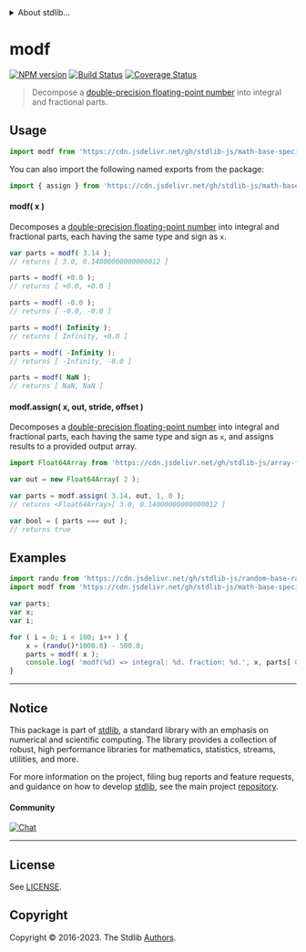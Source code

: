<!--

@license Apache-2.0

Copyright (c) 2018 The Stdlib Authors.

Licensed under the Apache License, Version 2.0 (the "License");
you may not use this file except in compliance with the License.
You may obtain a copy of the License at

   http://www.apache.org/licenses/LICENSE-2.0

Unless required by applicable law or agreed to in writing, software
distributed under the License is distributed on an "AS IS" BASIS,
WITHOUT WARRANTIES OR CONDITIONS OF ANY KIND, either express or implied.
See the License for the specific language governing permissions and
limitations under the License.

-->


<details>
  <summary>
    About stdlib...
  </summary>
  <p>We believe in a future in which the web is a preferred environment for numerical computation. To help realize this future, we've built stdlib. stdlib is a standard library, with an emphasis on numerical and scientific computation, written in JavaScript (and C) for execution in browsers and in Node.js.</p>
  <p>The library is fully decomposable, being architected in such a way that you can swap out and mix and match APIs and functionality to cater to your exact preferences and use cases.</p>
  <p>When you use stdlib, you can be absolutely certain that you are using the most thorough, rigorous, well-written, studied, documented, tested, measured, and high-quality code out there.</p>
  <p>To join us in bringing numerical computing to the web, get started by checking us out on <a href="https://github.com/stdlib-js/stdlib">GitHub</a>, and please consider <a href="https://opencollective.com/stdlib">financially supporting stdlib</a>. We greatly appreciate your continued support!</p>
</details>

# modf

[![NPM version][npm-image]][npm-url] [![Build Status][test-image]][test-url] [![Coverage Status][coverage-image]][coverage-url] <!-- [![dependencies][dependencies-image]][dependencies-url] -->

> Decompose a [double-precision floating-point number][ieee754] into integral and fractional parts.



<section class="usage">

## Usage

```javascript
import modf from 'https://cdn.jsdelivr.net/gh/stdlib-js/math-base-special-modf@deno/mod.js';
```

You can also import the following named exports from the package:

```javascript
import { assign } from 'https://cdn.jsdelivr.net/gh/stdlib-js/math-base-special-modf@deno/mod.js';
```

#### modf( x )

Decomposes a [double-precision floating-point number][ieee754] into integral and fractional parts, each having the same type and sign as `x`.

```javascript
var parts = modf( 3.14 );
// returns [ 3.0, 0.14000000000000012 ]

parts = modf( +0.0 );
// returns [ +0.0, +0.0 ]

parts = modf( -0.0 );
// returns [ -0.0, -0.0 ]

parts = modf( Infinity );
// returns [ Infinity, +0.0 ]

parts = modf( -Infinity );
// returns [ -Infinity, -0.0 ]

parts = modf( NaN );
// returns [ NaN, NaN ]
```

#### modf.assign( x, out, stride, offset )

Decomposes a [double-precision floating-point number][ieee754] into integral and fractional parts, each having the same type and sign as `x`, and assigns results to a provided output array.

```javascript
import Float64Array from 'https://cdn.jsdelivr.net/gh/stdlib-js/array-float64@deno/mod.js';

var out = new Float64Array( 2 );

var parts = modf.assign( 3.14, out, 1, 0 );
// returns <Float64Array>[ 3.0, 0.14000000000000012 ]

var bool = ( parts === out );
// returns true
```

</section>

<!-- /.usage -->

<section class="notes">

</section>

<!-- /.notes -->

<section class="examples">

## Examples

<!-- eslint no-undef: "error" -->

```javascript
import randu from 'https://cdn.jsdelivr.net/gh/stdlib-js/random-base-randu@deno/mod.js';
import modf from 'https://cdn.jsdelivr.net/gh/stdlib-js/math-base-special-modf@deno/mod.js';

var parts;
var x;
var i;

for ( i = 0; i < 100; i++ ) {
    x = (randu()*1000.0) - 500.0;
    parts = modf( x );
    console.log( 'modf(%d) => integral: %d. fraction: %d.', x, parts[ 0 ], parts[ 1 ] );
}
```

</section>

<!-- /.examples -->

<!-- Section for related `stdlib` packages. Do not manually edit this section, as it is automatically populated. -->

<section class="related">

</section>

<!-- /.related -->

<!-- Section for all links. Make sure to keep an empty line after the `section` element and another before the `/section` close. -->


<section class="main-repo" >

* * *

## Notice

This package is part of [stdlib][stdlib], a standard library with an emphasis on numerical and scientific computing. The library provides a collection of robust, high performance libraries for mathematics, statistics, streams, utilities, and more.

For more information on the project, filing bug reports and feature requests, and guidance on how to develop [stdlib][stdlib], see the main project [repository][stdlib].

#### Community

[![Chat][chat-image]][chat-url]

---

## License

See [LICENSE][stdlib-license].


## Copyright

Copyright &copy; 2016-2023. The Stdlib [Authors][stdlib-authors].

</section>

<!-- /.stdlib -->

<!-- Section for all links. Make sure to keep an empty line after the `section` element and another before the `/section` close. -->

<section class="links">

[npm-image]: http://img.shields.io/npm/v/@stdlib/math-base-special-modf.svg
[npm-url]: https://npmjs.org/package/@stdlib/math-base-special-modf

[test-image]: https://github.com/stdlib-js/math-base-special-modf/actions/workflows/test.yml/badge.svg?branch=v0.1.0
[test-url]: https://github.com/stdlib-js/math-base-special-modf/actions/workflows/test.yml?query=branch:v0.1.0

[coverage-image]: https://img.shields.io/codecov/c/github/stdlib-js/math-base-special-modf/main.svg
[coverage-url]: https://codecov.io/github/stdlib-js/math-base-special-modf?branch=main

<!--

[dependencies-image]: https://img.shields.io/david/stdlib-js/math-base-special-modf.svg
[dependencies-url]: https://david-dm.org/stdlib-js/math-base-special-modf/main

-->

[chat-image]: https://img.shields.io/gitter/room/stdlib-js/stdlib.svg
[chat-url]: https://app.gitter.im/#/room/#stdlib-js_stdlib:gitter.im

[stdlib]: https://github.com/stdlib-js/stdlib

[stdlib-authors]: https://github.com/stdlib-js/stdlib/graphs/contributors

[umd]: https://github.com/umdjs/umd
[es-module]: https://developer.mozilla.org/en-US/docs/Web/JavaScript/Guide/Modules

[deno-url]: https://github.com/stdlib-js/math-base-special-modf/tree/deno
[umd-url]: https://github.com/stdlib-js/math-base-special-modf/tree/umd
[esm-url]: https://github.com/stdlib-js/math-base-special-modf/tree/esm
[branches-url]: https://github.com/stdlib-js/math-base-special-modf/blob/main/branches.md

[stdlib-license]: https://raw.githubusercontent.com/stdlib-js/math-base-special-modf/main/LICENSE

[ieee754]: https://en.wikipedia.org/wiki/IEEE_754-1985

</section>

<!-- /.links -->
